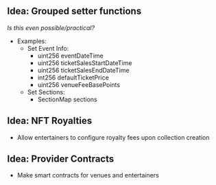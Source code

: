 ## Idea: Grouped setter functions

_Is this even possible/practical?_

- Examples:
  - Set Event Info:
    - uint256 eventDateTime
    - uint256 ticketSalesStartDateTime
    - uint256 ticketSalesEndDateTime
    - int256  defaultTicketPrice
    - uint256 venueFeeBasePoints
  - Set Sections:
    - SectionMap sections

## Idea: NFT Royalties

- Allow entertainers to configure royalty fees upon collection creation

## Idea: Provider Contracts

- Make smart contracts for venues and entertainers

